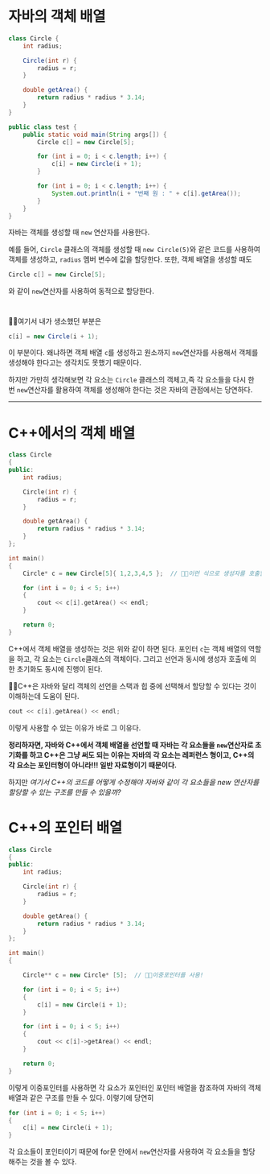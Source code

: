 # 자바의 객체 배열
```Java
class Circle {
	int radius;

	Circle(int r) {
		radius = r;
	}

	double getArea() {
		return radius * radius * 3.14;
	}
}

public class test {
	public static void main(String args[]) {
		Circle c[] = new Circle[5];

		for (int i = 0; i < c.length; i++) {
			c[i] = new Circle(i + 1);
		}

		for (int i = 0; i < c.length; i++) {
			System.out.println(i + "번째 원 : " + c[i].getArea());
		}
	}
}
```

자바는 객체를 생성할 때 ``new`` 연산자를 사용한다. 

예를 들어, `Circle` 클래스의 객체를 생성할 때 `new Circle(5)`와 같은 코드를 사용하여 객체를 생성하고, `radius` 멤버 변수에 값을 할당한다. 또한, 객체 배열을 생성할 때도 
```java
Circle c[] = new Circle[5];
```

와 같이 `new`연산자를 사용하여 동적으로 할당한다.  

#

🎈🎈여기서 내가 생소했던 부분은       
```java
c[i] = new Circle(i + 1);
```
이 부분이다. 왜냐하면 객체 배열 `c`를 생성하고 원소까지 `new`연산자를 사용해서 객체를 생성해야 한다고는 생각치도 못했기 때문이다.

하지만 가만히 생각해보면 각 요소는 `Circle` 클래스의 객체고,즉 각 요소들을 다시 한 번 `new`연산자를 활용하여 객체를 생성해야 한다는 것은 자바의 관점에서는 당연하다.

***
# C++에서의 객체 배열

```cpp
class Circle
{
public:
	int radius;

	Circle(int r) {
		radius = r;
	}

	double getArea() {
		return radius * radius * 3.14;
	}
};

int main()
{
	Circle* c = new Circle[5]{ 1,2,3,4,5 };  // 🎈🎈이런 식으로 생성자를 호출할 수 있다는 것은 처음 알았다.

	for (int i = 0; i < 5; i++)
	{
		cout << c[i].getArea() << endl;
	}

	return 0;
}
```
C++에서 객체 배열을 생성하는 것은 위와 같이 하면 된다.
포인터 `c`는 객체 배열의 역할을 하고, 각 요소는 `Circle`클래스의 객체이다.
그리고 선언과 동시에 생성자 호출에 의한 초기화도 동시에 진행이 된다.  

  🎈🎈C++은 자바와 달리 객체의 선언을 스택과 힙 중에 선택해서 할당할 수 있다는 것이 이해하는데 도움이 된다.
  
```cpp
cout << c[i].getArea() << endl;
```
이렇게 사용할 수 있는 이유가 바로 그 이유다.

**정리하자면, 자바와 C++에서 객체 배열을 선언할 때 자바는 각 요소들을 `new`연산자로 초기화를 하고 C++은 그냥 써도 되는 이유는 자바의 각 요소는 레퍼런스 형이고, C++의 각 요소는 포인터형이 아니라!!! 일반 자료형이기 때문이다.**
  
하지만 *여기서 C++의 코드를 어떻게 수정해야 자바와 같이 각 요소들을 new 연산자를 할당할 수 있는 구조를 만들 수 있을까?*

# C++의 포인터 배열

```cpp
class Circle
{
public:
	int radius;

	Circle(int r) {
		radius = r;
	}

	double getArea() {
		return radius * radius * 3.14;
	}
};

int main()
{

	Circle** c = new Circle* [5];  // 🎈🎈이중포인터를 사용!

	for (int i = 0; i < 5; i++) 
	{
		c[i] = new Circle(i + 1);
	}

	for (int i = 0; i < 5; i++)
	{
		cout << c[i]->getArea() << endl;
	}

	return 0;
}
```

이렇게 이중포인터를 사용하면 각 요소가 포인터인 포인터 배열을 참조하여 자바의 객체 배열과 같은 구조를 만들 수 있다.
이렇기에 당연히
```cpp
for (int i = 0; i < 5; i++) 
{
	c[i] = new Circle(i + 1);
}
```
각 요소들이 포인터이기 때문에 for문 안에서 `new`연산자를 사용하여 각 요소들을 할당해주는 것을 볼 수 있다. 
